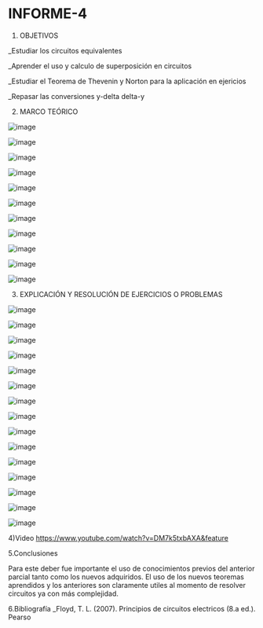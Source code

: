# INFORME-4

1. OBJETIVOS

_Estudiar los circuitos equivalentes

_Aprender el uso y calculo de superposición en circuitos

_Estudiar el Teorema de Thevenin y Norton para la aplicación en ejericios

_Repasar las conversiones y-delta delta-y

2. MARCO TEÓRICO

![image](https://user-images.githubusercontent.com/116760257/208313319-615de16a-771e-4dfc-81ee-d3fec740cc0f.png)

![image](https://user-images.githubusercontent.com/116760257/208313383-3c515077-aa31-46f7-b161-1507a28c7f4c.png)

![image](https://user-images.githubusercontent.com/116760257/208313388-344bc87e-3e56-4d7b-8344-5c1bd9caa6c4.png)

![image](https://user-images.githubusercontent.com/116760257/208313394-4af5d6c6-3d94-43ab-b4b4-2281d6c53c07.png)

![image](https://user-images.githubusercontent.com/116760257/208313397-719a7603-5547-4887-a48f-bc074cbc3abb.png)

![image](https://user-images.githubusercontent.com/116760257/208313408-a711615e-1c8c-479d-91fd-b910e5953163.png)

![image](https://user-images.githubusercontent.com/116760257/208313413-43727d9c-0fa4-4065-a879-8d6be67e8e66.png)

![image](https://user-images.githubusercontent.com/116760257/208313420-0c8a055a-aa56-4a2b-802c-d320510df7f2.png)

![image](https://user-images.githubusercontent.com/116760257/208313427-d5feec26-77af-42ee-8e42-447ccd46bac7.png)

![image](https://user-images.githubusercontent.com/116760257/208313436-abf22f72-71a2-457b-82c1-77bac4558fe2.png)

![image](https://user-images.githubusercontent.com/116760257/208313440-3a2ad794-72df-4deb-9ded-af4ecd2b86bd.png)


3. EXPLICACIÓN Y RESOLUCIÓN DE EJERCICIOS O PROBLEMAS

![image](https://user-images.githubusercontent.com/116760257/208313534-9b2f6a26-2b17-45b8-9bdd-d22b01f8878c.png)

![image](https://user-images.githubusercontent.com/116760257/208313554-32caacd6-3b43-4067-86fb-efd7732b483c.png)

![image](https://user-images.githubusercontent.com/116760257/208313571-af33aaec-09c0-4a9e-ac22-a5bbe123916b.png)

![image](https://user-images.githubusercontent.com/116760257/208313589-8d73a3de-4570-4c72-a29d-a4deeb747842.png)

![image](https://user-images.githubusercontent.com/116760257/208313606-b26201c6-215d-4eaa-b7f2-3d7927648f99.png)

![image](https://user-images.githubusercontent.com/116760257/208313616-38cf9473-8147-4956-b730-6b28db1cb6a8.png)

![image](https://user-images.githubusercontent.com/116760257/208313627-6d103f32-4cb3-441b-b34e-94318559f4ed.png)

![image](https://user-images.githubusercontent.com/116760257/208313643-1411930e-5279-4b74-91a9-48a2c9a0b1ad.png)

![image](https://user-images.githubusercontent.com/116760257/208313661-e5a6ac0a-80ea-47ae-ae04-f05651dc0a09.png)

![image](https://user-images.githubusercontent.com/116760257/208313682-d9efca7a-f515-4964-9113-fdf9144a90c2.png)

![image](https://user-images.githubusercontent.com/116760257/208313699-44553f20-5aac-4f71-a332-4fdfd69ffd0d.png)

![image](https://user-images.githubusercontent.com/116760257/208313709-9ce69405-a8d6-4f91-8904-945417731619.png)

![image](https://user-images.githubusercontent.com/116760257/208313723-c61eed92-107d-49f0-81ad-67f33a3b2d3a.png)

![image](https://user-images.githubusercontent.com/116760257/208313735-15e56a56-2b70-4093-8d7f-3d9976095c01.png)

![image](https://user-images.githubusercontent.com/116760257/208313746-2afa5168-241b-43c1-b41a-0c33e6c97bda.png)


4)Video
https://www.youtube.com/watch?v=DM7k5txbAXA&feature

5.Conclusiones

Para este deber fue importante el uso de conocimientos previos del anterior parcial tanto como los nuevos adquiridos. El uso de los nuevos teoremas aprendidos y los anteriores son claramente utiles al momento de resolver circuitos ya con más complejidad.

6.Bibliografía _Floyd, T. L. (2007). Principios de circuitos electricos (8.a ed.). Pearso

